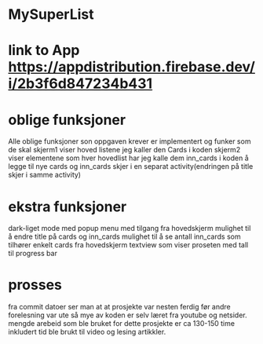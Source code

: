 # MySuperList
# link to App  https://appdistribution.firebase.dev/i/2b3f6d847234b431

# oblige funksjoner
Alle oblige funksjoner son oppgaven krever er implementert og funker som de skal
skjerm1 viser hoved listene jeg kaller den Cards i koden
skjerm2 viser elementene som hver hovedlist har jeg kalle dem inn_cards i koden
å legge til nye cards og inn_cards skjer i en separat activity(endringen på title skjer i samme activity)

# ekstra funksjoner
dark-liget mode med popup menu med tilgang fra hovedskjerm
mulighet til å endre title på cards og inn_cards
mulighet til å se antall inn_cards som tilhører enkelt cards fra hovedskjerm
textview som viser proseten med tall til progress bar 
 
# prosses
fra commit datoer ser man at at prosjekte var nesten ferdig før andre forelesning var ute så mye av koden er selv læret fra youtube og netsider. mengde arebeid som ble bruket for dette prosjekte er ca 130-150 time inkludert tid ble brukt til video og lesing artikkler.
